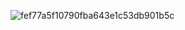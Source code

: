   ![fef77a5f10790fba643e1c53db901b5c](https://github.com/user-attachments/assets/8008e3ee-413b-4be9-82fa-0c711982261d)
